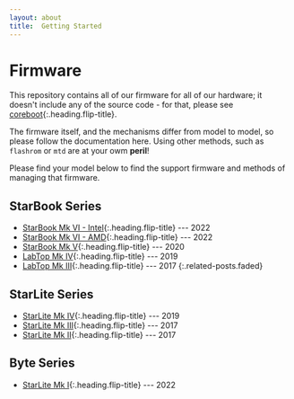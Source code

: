 ```yaml
---
layout: about
title:  Getting Started
---
```





# Firmware

This repository contains all of our firmware for all of our hardware; it doesn't include any of the source code - for that, please see [coreboot]{:.heading.flip-title}.

The firmware itself, and the mechanisms differ from model to model, so please follow the documentation here. Using other methods, such as `flashrom` or `mtd` are at your owm __peril__!

Please find your model below to find the support firmware and methods of managing that firmware.

## StarBook Series
* [StarBook Mk VI - Intel]{:.heading.flip-title} --- 2022
* [StarBook Mk VI - AMD]{:.heading.flip-title} --- 2022
* [StarBook Mk V]{:.heading.flip-title} --- 2020
* [LabTop Mk IV]{:.heading.flip-title} --- 2019
* [LabTop Mk III]{:.heading.flip-title} --- 2017
{:.related-posts.faded}

## StarLite Series
* [StarLite Mk IV]{:.heading.flip-title} --- 2019
* [StarLite Mk III]{:.heading.flip-title} --- 2017
* [StarLite Mk II]{:.heading.flip-title} --- 2017

## Byte Series
* [StarLite Mk I]{:.heading.flip-title} --- 2022


[coreboot]: https://github.com/coreboot/coreboot
[StarBook Mk VI - Intel]: ../models/starbook_adl.md
[StarBook Mk VI - AMD]: ../models/starbook_cezanne.md
[StarBook Mk V]: ../models/starbook_tgl.md
[LabTop Mk IV]: ../models/labtop_cml.md
[LabTop Mk III]: ../models/labtop_kbl.md
[StarLite Mk IV]: ../models/lite_glkr.md
[StarLite Mk III]: ../models/lite_glk.md
[StarLite Mk II]: ../models/lite_apl.md
[StarLite Mk I]: ../models/byte_cezanne.md

